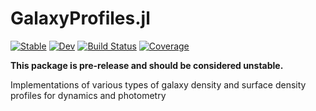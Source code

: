 # GalaxyProfiles.jl
[![Stable](https://img.shields.io/badge/docs-stable-blue.svg)](https://cgarling.github.io/GalaxyProfiles.jl/stable/)
[![Dev](https://img.shields.io/badge/docs-dev-blue.svg)](https://cgarling.github.io/GalaxyProfiles.jl/dev/)
[![Build Status](https://github.com/cgarling/GalaxyProfiles.jl/actions/workflows/CI.yml/badge.svg?branch=main)](https://github.com/cgarling/GalaxyProfiles.jl/actions/workflows/CI.yml?query=branch%3Amain)
[![Coverage](https://codecov.io/gh/cgarling/GalaxyProfiles.jl/branch/main/graph/badge.svg)](https://codecov.io/gh/cgarling/GalaxyProfiles.jl)

**This package is pre-release and should be considered unstable.**

Implementations of various types of galaxy density and surface density profiles for dynamics and photometry